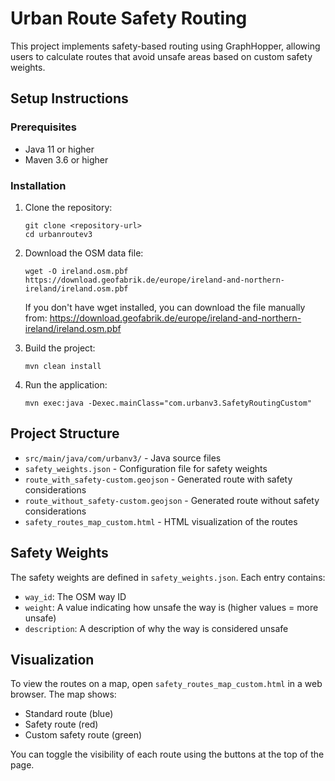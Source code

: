 # Urban Route Safety Routing

This project implements safety-based routing using GraphHopper, allowing users to calculate routes that avoid unsafe areas based on custom safety weights.

## Setup Instructions

### Prerequisites

- Java 11 or higher
- Maven 3.6 or higher

### Installation

1. Clone the repository:
   ```
   git clone <repository-url>
   cd urbanroutev3
   ```

2. Download the OSM data file:
   ```
   wget -O ireland.osm.pbf https://download.geofabrik.de/europe/ireland-and-northern-ireland/ireland.osm.pbf
   ```
   
   If you don't have wget installed, you can download the file manually from:
   https://download.geofabrik.de/europe/ireland-and-northern-ireland/ireland.osm.pbf

3. Build the project:
   ```
   mvn clean install
   ```

4. Run the application:
   ```
   mvn exec:java -Dexec.mainClass="com.urbanv3.SafetyRoutingCustom"
   ```

## Project Structure

- `src/main/java/com/urbanv3/` - Java source files
- `safety_weights.json` - Configuration file for safety weights
- `route_with_safety-custom.geojson` - Generated route with safety considerations
- `route_without_safety-custom.geojson` - Generated route without safety considerations
- `safety_routes_map_custom.html` - HTML visualization of the routes

## Safety Weights

The safety weights are defined in `safety_weights.json`. Each entry contains:
- `way_id`: The OSM way ID
- `weight`: A value indicating how unsafe the way is (higher values = more unsafe)
- `description`: A description of why the way is considered unsafe

## Visualization

To view the routes on a map, open `safety_routes_map_custom.html` in a web browser. The map shows:
- Standard route (blue)
- Safety route (red)
- Custom safety route (green)

You can toggle the visibility of each route using the buttons at the top of the page. 